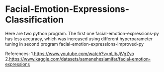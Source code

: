 # Facial-Emotion-Expressions-Classification
Here are two python program. The first one facial-emotion-expressions-py has less accuracy, which was increased using different hyperparameter tuning in second program facial-emotion-expressions-improved-py

References:
1.https://www.youtube.com/watch?v=nLlbJjVgZyo
2.https://www.kaggle.com/datasets/samaneheslamifar/facial-emotion-expressions
